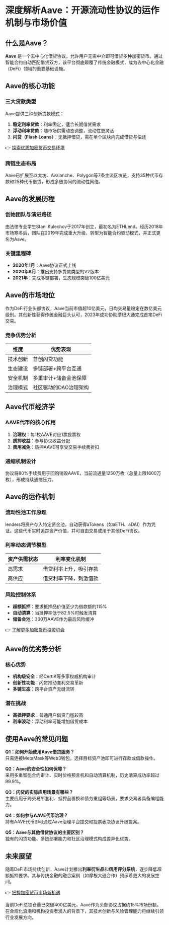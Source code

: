 # 深度解析Aave：开源流动性协议的运作机制与市场价值  

## 什么是Aave？  

**Aave** 是一个去中心化借贷协议，允许用户无需中介即可借贷多种加密货币。通过智能合约自动匹配借贷双方，该平台彻底颠覆了传统金融模式，成为去中心化金融（DeFi）领域的重要基础设施。  

## Aave的核心功能  

### 三大贷款类型  
Aave提供三种创新贷款模式：  
1. **稳定利率贷款**：利率固定，适合长期借贷需求  
2. **浮动利率贷款**：随市场供需动态调整，流动性更灵活  
3. **闪贷（Flash Loans）**：无抵押借贷，需在单个区块内完成借贷与偿还  

👉 [探索优质加密货币交易环境](https://bit.ly/okx_welcome)  

### 跨链生态布局  
Aave已扩展至以太坊、Avalanche、Polygon等7条主流区块链，支持35种代币存款和25种代币借贷，形成多链协同的流动性网络。  

## Aave的发展历程  

### 创始团队与演进路径  
由法律专业学生Stani Kulechov于2017年创立，最初名为ETHLend。经历2018年市场寒冬后，团队在2019年完成重大升级，转型为智能合约驱动模式，并正式更名为Aave。  

### 关键里程碑  
- **2020年1月**：Aave协议正式上线  
- **2020年8月**：推出支持多贷款类型的V2版本  
- **2021年**：完成多链部署，生态规模突破100亿美元  

## Aave的市场地位  

作为DeFi行业头部协议，Aave当前市值超10亿美元，日均交易量稳定在数亿美元级别。其创新性获得传统金融巨头认可，2023年成功协助摩根大通完成首笔DeFi交易。  

### 竞争优势分析  

| 维度       | 优势表现                     |  
|------------|----------------------------|  
| 技术创新   | 首创闪贷功能                |  
| 生态建设   | 多链部署+跨平台互通         |  
| 安全机制   | 多重审计+储备金池保障       |  
| 治理模式   | 社区驱动的DAO治理架构       |  

## Aave代币经济学  

### AAVE代币的核心作用  
1. **治理权**：每1枚AAVE对应1票投票权  
2. **质押收益**：参与协议收益分配  
3. **费用减免**：质押AAVE可享受交易手续费折扣  

### 通缩机制设计  
协议将80%手续费用于回购销毁AAVE，当前流通量1250万枚（总量上限1600万枚），形成持续通缩压力。  

## Aave的运作机制  

### 流动性池工作原理  
 lenders将资产存入特定资金池，自动获得aTokens（如aETH、aDAI）作为凭证。这些代币实时追踪资产价值，并可自由交易或用于其他DeFi协议。  

### 利率动态调节模型  
| 资产供需状态 | 利率变化机制               |  
|--------------|---------------------------|  
| 高需求       | 借贷利率上升，吸引存款    |  
| 高供应       | 借贷利率下降，刺激借款    |  

### 风险控制体系  
- **超额抵押**：要求抵押品价值至少为借款额的115%  
- **自动清算**：当抵押率低于82.5%时触发清算  
- **储备金池**：300万AAVE作为最后风险缓冲  

👉 [了解更多加密货币投资机会](https://bit.ly/okx_welcome)  

## Aave的优劣势分析  

### 核心优势  
- **机构级安全**：经CertiK等多家权威机构审计  
- **创新性功能**：闪贷推动套利交易革新  
- **多链生态**：跨平台资产无缝流转  

### 潜在挑战  
- **高抵押要求**：普通用户借贷门槛较高  
- **利率波动**：浮动利率可能增加借贷成本  

## 使用Aave的常见问题  

**Q1：如何开始使用Aave借贷服务？**  
只需连接MetaMask等Web3钱包，选择目标资产池即可进行存款或借款操作。  

**Q2：Aave的安全性如何保障？**  
采用多重智能合约审计、实时价格预言机和自动清算机制，历史清算成功率超过99.9%。  

**Q3：闪贷的实际应用场景有哪些？**  
主要应用于跨交易所套利、抵押品置换和债务重组等场景，要求交易者具备编程能力。  

**Q4：如何参与AAVE代币治理？**  
持有AAVE代币即可通过Aave治理平台提交和投票表决协议升级提案。  

**Q5：Aave与其他借贷协议的主要区别？**  
独有的闪贷功能、多链部署能力和社区治理模式构成差异化优势。  

## 未来展望  

随着DeFi市场持续创新，Aave计划推出**利率衍生品**和**信用评分系统**，逐步降低超额抵押要求。其与传统金融的融合案例（如摩根大通合作）预示着更大的发展空间。  

👉 [把握加密货币市场新机遇](https://bit.ly/okx_welcome)  

当前DeFi总锁仓量已突破400亿美元，Aave作为头部协议占据约15%市场份额。在合规化浪潮和机构投资者涌入的背景下，其技术创新与风险管理能力将继续引领行业发展方向。